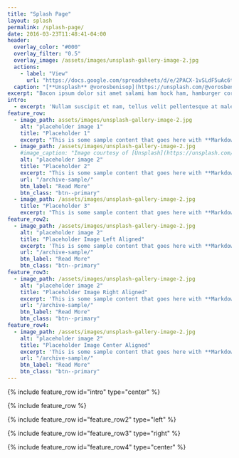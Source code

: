 ```yaml
---
title: "Splash Page"
layout: splash
permalink: /splash-page/
date: 2016-03-23T11:48:41-04:00
header:
  overlay_color: "#000"
  overlay_filter: "0.5"
  overlay_image: /assets/images/unsplash-gallery-image-2.jpg
  actions:
    - label: "View"
      url: "https://docs.google.com/spreadsheets/d/e/2PACX-1vSLdF5uAc6tfjgT1X7Ln4uaecn4J3zys0vr6mV07qF0XdxZoWFZQGPqFZfz2JbrXq4JSLjuFSnIck-j/pubhtml?widget=true&amp;headers=false"
  caption: "[**Unsplash** @vorosbenisop](https://unsplash.com/@vorosbenisop?utm_medium=referral&amp;utm_campaign=photographer-credit&amp;utm_content=creditBadge)"
excerpt: "Bacon ipsum dolor sit amet salami ham hock ham, hamburger corned beef short ribs kielbasa biltong t-bone drumstick tri-tip tail sirloin pork chop."
intro: 
  - excerpt: 'Nullam suscipit et nam, tellus velit pellentesque at malesuada, enim eaque. Quis nulla, netus tempor in diam gravida tincidunt, *proin faucibus* voluptate felis id sollicitudin. Centered with `type="center"`'
feature_row:
  - image_path: assets/images/unsplash-gallery-image-2.jpg
    alt: "placeholder image 1"
    title: "Placeholder 1"
    excerpt: "This is some sample content that goes here with **Markdown** formatting."
  - image_path: /assets/images/unsplash-gallery-image-2.jpg
    #image_caption: "Image courtesy of [Unsplash](https://unsplash.com/)"
    alt: "placeholder image 2"
    title: "Placeholder 2"
    excerpt: "This is some sample content that goes here with **Markdown** formatting."
    url: "/archive-sample/"
    btn_label: "Read More"
    btn_class: "btn--primary"
  - image_path: /assets/images/unsplash-gallery-image-2.jpg
    title: "Placeholder 3"
    excerpt: "This is some sample content that goes here with **Markdown** formatting."
feature_row2:
  - image_path: /assets/images/unsplash-gallery-image-2.jpg
    alt: "placeholder image 2"
    title: "Placeholder Image Left Aligned"
    excerpt: 'This is some sample content that goes here with **Markdown** formatting. Left aligned with `type="left"`'
    url: "/archive-sample/"
    btn_label: "Read More"
    btn_class: "btn--primary"
feature_row3:
  - image_path: /assets/images/unsplash-gallery-image-2.jpg
    alt: "placeholder image 2"
    title: "Placeholder Image Right Aligned"
    excerpt: 'This is some sample content that goes here with **Markdown** formatting. Right aligned with `type="right"`'
    url: "/archive-sample/"
    btn_label: "Read More"
    btn_class: "btn--primary"
feature_row4:
  - image_path: /assets/images/unsplash-gallery-image-2.jpg
    alt: "placeholder image 2"
    title: "Placeholder Image Center Aligned"
    excerpt: 'This is some sample content that goes here with **Markdown** formatting. Centered with `type="center"`'
    url: "/archive-sample/"
    btn_label: "Read More"
    btn_class: "btn--primary"
---
```


{% include feature_row id="intro" type="center" %}

{% include feature_row %}

{% include feature_row id="feature_row2" type="left" %}

{% include feature_row id="feature_row3" type="right" %}

{% include feature_row id="feature_row4" type="center" %}